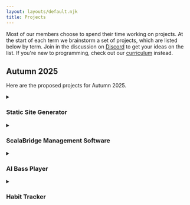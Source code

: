 ```yaml
---
layout: layouts/default.njk
title: Projects
---
```


Most of our members choose to spend their time working on projects. At the start of each term we brainstorm a set of projects, which are listed below by term. Join in the discussion on [Discord][discord] to get your ideas on the list. If you're new to programming, check out our [curriculum](/curriculum) instead.


## Autumn 2025

Here are the proposed projects for Autumn 2025.

<details>
<summary><h3>Static Site Generator</h3></summary>

#### Goal

Create a static site generator, like [Zola](https://www.getzola.org/) or [Eleventy](https://www.11ty.dev/). When complete we'll use it to generate the ScalaBridge London site.

A static site generator is basically a custom programming language that produces text files, usually HTML. It typically consists of three parts:

1. metadata, which defines things like the name of the site
2. content, usually written in a language like Markdown plus some custom syntax to allow metadata to embedded in the file
3. templates, usually HTML with a custom programming language mixed in, allowing bits of content and metadata to be inserted into the HTML


#### Learning Goals

- Working with the file system to traverse directories, and read and write files.
- Create and use parsers (we will probably use [Parsley](https://github.com/j-mie6/parsley?)) to extract information from files
- Use regular expressions for some parsing tasks, such as syntax highlighting
- Implement a programming language. We can use [Stoop](https://github.com/creativescala/stoop) as a starting point.
- Understand the structure and purpose of HTML and CSS
- Bonus points for using [Scala Native](https://scala-native.org/en/stable/), so that the static site generator can be deployed as a single executable.

#### Extensions

There are endless extensions. Some that are particularly worth considering:

- Integration with [mdoc](https://scalameta.org/mdoc/)
- Use [Tree Sitter](https://tree-sitter.github.io/tree-sitter/) for syntax highlighting
- Do clever things with Scala syntax to allow, say, inspecting types of expressions, perhaps using [Scalameta](https://scalameta.org/)
- Extensions to the template language
- File watching for incremental updates
</details>


<details>
<summary><h3>ScalaBridge Management Software</h3></summary>

#### Goal

Develop software that can be used to help run ScalaBridge, because as software developers we believe there is no problem that software cannot solve.

Here are some features that would be useful:

- Recording dietary preferences
- Recording projects
- Recording project groups
- Tracking project progress

This project is very scalable. The simplest useful thing is very simple (e.g. a form to record dietary preference) but there is virtually limitless extension available.

#### Learning Goals

- Basic technology for web applications: working with forms, databases, and authentication
- Deployment.
- Data modelling and SQL
- Working with user feedback and quick feedback cycles
</details>


<details>
<summary><h3>AI Bass Player</h3></summary>

An extension to [Sounds of Scala](https://github.com/pauliamgiant/sounds-of-scala). 
We would give it the beat, tempo and chords and it would create bass lines at varying degrees of complexity.
Logic already has AI session musicians so theres something to measure against.
Would be fairly easy to get mocked example and then build out the AI functionality as an extension.

Bonus joke: What do you call a dog that plays bass?

Answer: a sub woofer!
</details>


<details>
<summary><h3>Habit Tracker</h3></summary>

#### Goal

Create a habit tracker that runs locally on-device (that is, requires no server).

Recent browser developments such as [IndexedDB](https://developer.mozilla.org/en-US/docs/Web/API/IndexedDB_API/Using_IndexedDB) and [Origin Private File Systems](https://developer.mozilla.org/en-US/docs/Web/API/File_System_API/Origin_private_file_system) make it possible to create web applications that run entirely on-device, making a backend server optional. This concept is known as [local-first software](https://www.inkandswitch.com/essay/local-first/) and is both technically interesting and philosophically appealing.

This project will explore building a local-first habit tracker using [Scala.js](https://www.scala-js.org/). A basic habit tracker is very simple—completing a habit is just setting a boolean flag—but it has plenty of potential extensions. For example, habits can be allowed to have structure, such as completing a sequence of steps. Or perhaps habits are shared, which brings in CRDTs.


#### Learning Goals

- Explore the core technology required by local-first software
- Learn how to work with web APIs and Scala.js
- Data modelling and UI implementation
</details>

[discord]: https://discord.gg/SKKZEb2EPz
